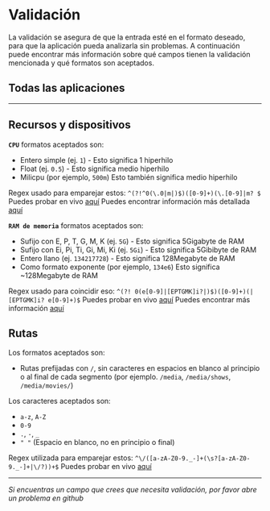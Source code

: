 # Validación

La validación se asegura de que la entrada esté en el formato deseado, para que la aplicación pueda analizarla sin problemas. A continuación puede encontrar más información sobre qué campos tienen la validación mencionada y qué formatos son aceptados.

## Todas las aplicaciones

---

## Recursos y dispositivos

**`CPU`** formatos aceptados son:

- Entero simple (ej. `1`) - Esto significa 1 hiperhilo
- Float (ej. `0.5`) - Esto significa medio hiperhilo
- Milicpu (por ejemplo, `500m`) Esto también significa medio hiperhilo

Regex usado para emparejar estos: `^(?!^0(\.0|m|)$)([0-9]+)(\.[0-9]|m? $` Puedes probar en vivo [aquí](https://regex101.com/r/WxComc/1) Puedes encontrar información más detallada [aquí](https://kubernetes.io/docs/concepts/configuration/manage-resources-containers/#meaning-of-cpu)

**`RAM de memoria`** formatos aceptados son:

- Sufijo con E, P, T, G, M, K (ej. `5G`) - Esto significa 5Gigabyte de RAM
- Sufijo con Ei, Pi, Ti, Gi, Mi, Ki (ej. `5Gi`) - Esto significa 5Gibibyte de RAM
- Entero llano (ej. `134217728`) - Esto significa 128Megabyte de RAM
- Como formato exponente (por ejemplo, `134e6`) Esto significa ~128Megabyte de RAM

Regex usado para coincidir eso: `^(?! 0(e[0-9]|[EPTGMK]i?|)$)([0-9]+)(|[EPTGMK]i? e[0-9]+)$` Puedes probar en vivo [aquí](https://regex101.com/r/LyDc6u/1) Puedes encontrar más información [aquí](https://kubernetes.io/docs/concepts/configuration/manage-resources-containers/#meaning-of-memory)

## Rutas

Los formatos aceptados son:

- Rutas prefijadas con `/`, sin caracteres en espacios en blanco al principio o al final de cada segmento (por ejemplo. `/media`, `/media/shows`, `/media/movies/`)

Los caracteres aceptados son:

- `a-z`, `A-Z`
- `0-9`
- `.`, `-`, `_`
- `" "` (Espacio en blanco, no en principio o final)

Regex utilizada para emparejar estos: `^\/([a-zA-Z0-9._-]+(\s?[a-zA-Z0-9._-]+|\/?))+$` Puedes probar en vivo [aquí](https://regex101.com/r/WjSpXg/1)

---

_Si encuentras un campo que crees que necesita validación, por favor abre un problema en github_
